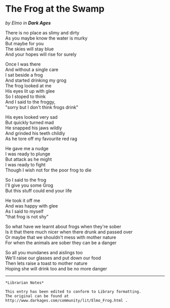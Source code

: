 # The Frog at the Swamp

_by Elmo in **Dark Ages**_

There is no place as slimy and dirty  
As you maybe know the water is murky  
But maybe for you  
The skies will stay blue  
And your hopes will rise for surely  

Once I was there  
And without a single care  
I sat beside a frog  
And started drinking my grog  
The frog looked at me  
His eyes lit up with glee  
So I stoped to think  
And I said to the froggy,  
"sorry but I don't think frogs drink"  

His eyes looked very sad  
But quickly turned mad  
He snapped his jaws wildly  
And grinded his teeth childly  
As he tore off my favourite red rag  

He gave me a nudge  
I was ready to plunge  
But attack as he might  
I was ready to fight  
Though I wish not for the poor frog to die  

So I said to the frog  
I'll give you some Grog  
But this stuff could end your life  

He took it off me  
And was happy with glee  
As I said to myself  
"that frog is not shy"  

So what have we learnt about frogs when they're sober  
Is it that there much nicer when there drunk and passed over  
Or maybe that we shouldn't mess with mother nature  
For when the animals are sober they can be a danger  

So all you mundanes and aislings too  
We'll raise our glasses and put down our food  
Then lets raise a toast to mother nature  
Hoping she will drink too and be no more danger  

***

```
*Librarian Notes*

This entry has been edited to conform to Library formatting.
The original can be found at http://www.darkages.com/community/lit/Elmo_Frog.html .
```
